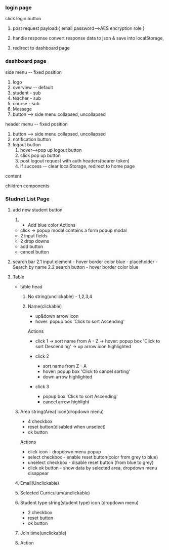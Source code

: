 ### login page

click login button

1. post request
   payload:{
   email
   password-->AES encryption
   role
   }
2. handle response
   convert response data to json & save into localStorage,

3. redirect to dashboard page

### dashboard page

side menu -- fixed position

1.  logo
2.  overview -- default
3.  student - sub
4.  teacher - sub
5.  course - sub
6.  Message
7.  button --> side menu collapsed, uncollapsed

header menu -- fixed position

1.  button --> side menu collapsed, uncollapsed
2.  notification button
3.  logout button
    1. hover-->pop up logout button
    2. click pop up button
    3. post logout request with auth headers(bearer token)
    4. if success -- clear localStorage, redirect to home page

content

children components

### Studnet List Page

1. add new student button
   1. - Add blue color
        Actions
   - click -> popup modal contains a form
     popup modal
   - 2 input fields
   - 2 drop downs
   - add button
   - cancel button
2. search bar
   2.1 input element - hover border color blue - placeholder - Search by name
   2.2 search button - hover border color blue

3. Table

   - table head

     1. No
        string(unclickable) - 1,2,3,4
     2. Name(clickable)

        - up&down arrow icon
        - hover: popup box 'Click to sort Ascending'

        Actions

        - click 1 -> sort name from A - Z
          -> hover: popup box 'Click to sort Descending'
          -> up arrow icon highlighted

        - click 2
          - sort name from Z - A
          - hover: popup box 'Click to cancel sorting'
          - down arrow highlighted
        - click 3
          - popup box 'Click to sort Ascending'
          - cancel arrow highlight

   3. Area
      string(Area)
      icon(dropdown menu)

      - 4 checkbox
      - reset button(disabled when unselect)
      - ok button

      Actions

      - click icon - dropdown menu popup
      - select checkbox - enable reset button(color from grey to blue)
      - unselect checkbox - disable reset button (from blue to grey)
      - click ok button - show data by selected area, dropdown menu disappear

   4. Email(Unclickable)
   5. Selected Curriculum(unclickable)
   6. Student type
      string(student type)
      icon (dropdown menu)
      - 2 checkbox
      - reset button
      - ok button
   7. Join time(unclickable)
   8. Action
